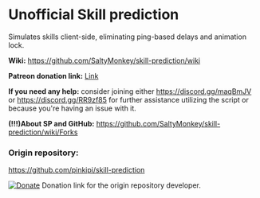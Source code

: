  # **Unofficial Skill prediction**
Simulates skills client-side, eliminating ping-based delays and animation lock.

**Wiki:** https://github.com/SaltyMonkey/skill-prediction/wiki

**Patreon donation link:** [Link](https://www.patreon.com/SaltyMonkey)

**If you need any help:** consider joining either https://discord.gg/maqBmJV or https://discord.gg/RR9zf85 for further assistance utilizing the script or because you're having an issue with it.

**(!!!)About SP and GitHub:** https://github.com/SaltyMonkey/skill-prediction/wiki/Forks

### **Origin repository:** 
https://github.com/pinkipi/skill-prediction

[![Donate](https://img.shields.io/badge/Donate-PayPal-ff69b4.svg)](https://www.paypal.com/cgi-bin/webscr?cmd=_donations&business=5MTKARBK2CNG8&lc=US&item_name=Pinkie%27s%20TERA%20Mods&currency_code=USD) 
Donation link for the origin repository developer.




